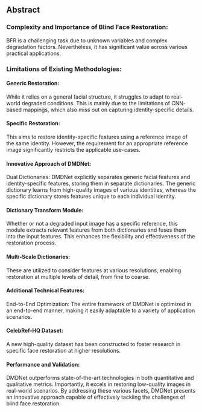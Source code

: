 ## Abstract
### Complexity and Importance of Blind Face Restoration:
BFR is a challenging task due to unknown variables and complex degradation factors. Nevertheless, it has significant value across various practical applications.

### Limitations of Existing Methodologies:

#### Generic Restoration:  
While it relies on a general facial structure, it struggles to adapt to real-world degraded conditions. This is mainly due to the limitations of CNN-based mappings, which also miss out on capturing identity-specific details.

#### Specific Restoration:  
This aims to restore identity-specific features using a reference image of the same identity. However, the requirement for an appropriate reference image significantly restricts the applicable use-cases.

#### Innovative Approach of DMDNet:  
Dual Dictionaries: DMDNet explicitly separates generic facial features and identity-specific features, storing them in separate dictionaries. The generic dictionary learns from high-quality images of various identities, whereas the specific dictionary stores features unique to each individual identity.

#### Dictionary Transform Module:  
Whether or not a degraded input image has a specific reference, this module extracts relevant features from both dictionaries and fuses them into the input features. This enhances the flexibility and effectiveness of the restoration process.

#### Multi-Scale Dictionaries:  
These are utilized to consider features at various resolutions, enabling restoration at multiple levels of detail, from fine to coarse.

#### Additional Technical Features:  
End-to-End Optimization: The entire framework of DMDNet is optimized in an end-to-end manner, making it easily adaptable to a variety of application scenarios.

#### CelebRef-HQ Dataset:  
A new high-quality dataset has been constructed to foster research in specific face restoration at higher resolutions.

#### Performance and Validation:  
DMDNet outperforms state-of-the-art technologies in both quantitative and qualitative metrics. Importantly, it excels in restoring low-quality images in real-world scenarios.
By addressing these various facets, DMDNet presents an innovative approach capable of effectively tackling the challenges of blind face restoration.
